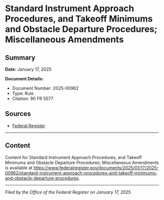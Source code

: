 # Standard Instrument Approach Procedures, and Takeoff Minimums and Obstacle Departure Procedures; Miscellaneous Amendments

## Summary

**Date:** January 17, 2025

**Document Details:**
- Document Number: 2025-00962
- Type: Rule
- Citation: 90 FR 5577

## Sources
- [Federal Register](https://www.federalregister.gov/documents/2025/01/17/2025-00962/standard-instrument-approach-procedures-and-takeoff-minimums-and-obstacle-departure-procedures)

---

## Content

Content for Standard Instrument Approach Procedures, and Takeoff Minimums and Obstacle Departure Procedures; Miscellaneous Amendments is available at https://www.federalregister.gov/documents/2025/01/17/2025-00962/standard-instrument-approach-procedures-and-takeoff-minimums-and-obstacle-departure-procedures.

---

*Filed by the Office of the Federal Register on January 17, 2025*
